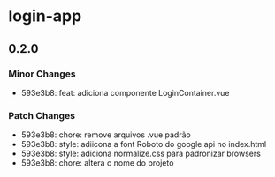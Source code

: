# login-app

## 0.2.0

### Minor Changes

- 593e3b8: feat: adiciona componente LoginContainer.vue

### Patch Changes

- 593e3b8: chore: remove arquivos .vue padrão
- 593e3b8: style: adiicona a font Roboto do google api no index.html
- 593e3b8: style: adiciona normalize.css para padronizar browsers
- 593e3b8: chore: altera o nome do projeto
